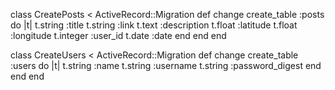 class CreatePosts < ActiveRecord::Migration
  def change
    create_table :posts do |t|
      t.string  :title 
      t.string  :link 
      t.text    :description 
      t.float   :latitude 
      t.float   :longitude
      t.integer :user_id 
      t.date    :date
    end 
  end
end


class CreateUsers < ActiveRecord::Migration
  def change
    create_table :users do |t|
      t.string  :name 
      t.string  :username 
      t.string  :password_digest
    end 
  end
end
